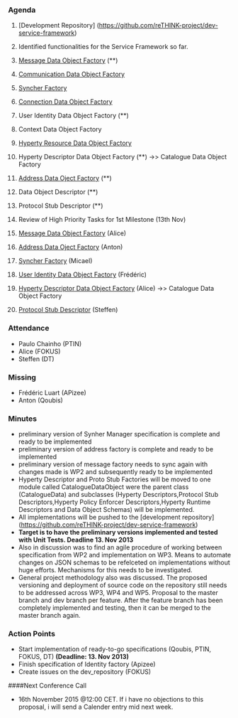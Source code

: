 ### Agenda

 1. [Development Repository] (https://github.com/reTHINK-project/dev-service-framework)
 1. Identified functionalities for the Service Framework so far.
  1. [Message Data Object Factory](https://github.com/reTHINK-project/core-framework/blob/master/docs/specs/service-framework/sf_message_factory.md) (**)
  2. [Communication Data Object Factory](https://github.com/reTHINK-project/core-framework/blob/master/docs/specs/service-framework/sf_communication_factory.md)
  3. [Syncher Factory](https://github.com/reTHINK-project/core-framework/blob/master/docs/specs/service-framework/sf_syncher_manager.md)
  4. [Connection Data Object Factory](https://github.com/reTHINK-project/core-framework/blob/master/docs/specs/service-framework/sf_connection_factory.md)
  5. User Identity Data Object Factory (**) 
  6. Context Data Object Factory
  7. [Hyperty Resource Data Object Factory](https://github.com/reTHINK-project/core-framework/blob/master/docs/specs/service-framework/sf_hyperty_resource_factory.md)
  8. Hyperty Descriptor Data Object Factory (**) ->> Catalogue Data Object Factory
  9. [Address Data Oject Factory](https://github.com/reTHINK-project/core-framework/blob/master/docs/specs/service-framework/sf_address_factory.md) (**)
  10. Data Object Descriptor (**)
  11. Protocol Stub Descriptor (**) 
  
 1. Review of High Priority Tasks for 1st Milestone (13th Nov)
  1. [Message Data Object Factory](https://github.com/reTHINK-project/core-framework/blob/master/docs/specs/service-framework/sf_message_factory.md) (Alice)
  2. [Address Data Oject Factory](https://github.com/reTHINK-project/core-framework/blob/master/docs/specs/service-framework/sf_address_factory.md) (Anton)
  3. [Syncher Factory](https://github.com/reTHINK-project/core-framework/blob/master/docs/specs/service-framework/sf_syncher_manager.md) (Micael)
  4. [User Identity Data Object Factory](https://github.com/reTHINK-project/core-framework/blob/master/docs/specs/service-framework/sf_user_identity.md) (Frédéric)
  5. [Hyperty Descriptor Data Object Factory](https://github.com/reTHINK-project/core-framework/blob/master/docs/specs/service-framework/sf_hyperty_factory.md) (Alice) ->> Catalogue Data Object Factory
  6. [Protocol Stub Descriptor](https://github.com/reTHINK-project/core-framework/blob/master/docs/specs/service-framework/sf_protocol_stub_factory.md) (Steffen)


### Attendance

* Paulo Chainho (PTIN)
* Alice (FOKUS)
* Steffen (DT)


### Missing
* Frédéric Luart (APizee)
* Anton (Qoubis)

### Minutes
* preliminary version of Synher Manager specification is complete and ready to be implemented
* preliminary version of address factory is complete and ready to be implemented
* preliminary version of message factory needs to sync again with changes made is WP2 and subsequently ready to be implemented
* Hyperty Descriptor and Proto Stub Factories will be moved to one module called CatalogueDataObject were the parent class (CatalogueData) and subclasses (Hyperty Descriptors,Protocol Stub Descriptors,Hyperty Policy Enforcer Descriptors,Hyperty Runtime Descriptors and Data Object Schemas) will be implemented.
* All implementations will be pushed to the [development repository] (https://github.com/reTHINK-project/dev-service-framework)
* **Target is to have the preliminary versions implemented and tested with Unit Tests. Deadline 13. Nov 2013** 
* Also in discussion was to find an agile procedure of working between specification from WP2 and implementation on WP3. Means to automate changes on JSON schemas to be refelceted on implementations without huge efforts. Mechanisms for this needs to be investigated. 
* General project methodology also was discussed. The proposed versioning and deployment of source code on the repository still needs to be addressed across WP3, WP4 and WP5. Proposal to the master branch and dev branch per feature. After the feature branch has been completely implemented and testing, then it can be merged to the master branch again. 

### Action Points 
* Start implementation of ready-to-go specifications (Qoubis, PTIN, FOKUS, DT) **(Deadline: 13. Nov 2013)**
* Finish specification of Identity factory (Apizee)
* Create issues on the dev_repository (FOKUS)

####Next Conference Call
* 16th November 2015 @12:00 CET. If i have no objections to this proposal, i will send a Calender entry mid next week.  
